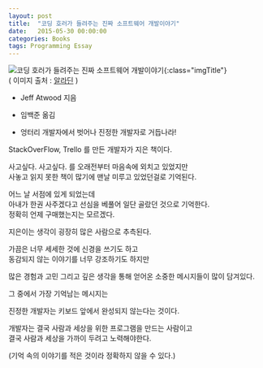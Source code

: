 ```yaml
---
layout: post
title:  "코딩 호러가 들려주는 진짜 소프트웨어 개발이야기"
date:   2015-05-30 00:00:00 
categories: Books
tags: Programming Essay
---
```


![코딩 호러가 들려주는 진짜 소프트웨어 개발이야기](http://image.aladin.co.kr/product/3334/44/cover/8998139367_1.jpg){:class="imgTitle"}  
( 이미지 출처 : [알라딘](http://www.aladin.co.kr/shop/wproduct.aspx?ItemId=33344454) )  

  * Jeff Atwood 지음
  * 임백준 옮김

  * 엉터리 개발자에서 벗어나 진정한 개발자로 거듭나라!

StackOverFlow, Trello 를 만든 개발자가 지은 책이다.

사고싶다. 사고싶다. 를 오래전부터 마음속에 외치고 있었지만  
사놓고 읽지 못한 책이 많기에 맨날 미루고 있었던걸로 기억된다.

어느 날 서점에 있게 되었는데   
아내가 한권 사주겠다고 선심을 베풀어 일단 골랐던 것으로 기억한다.  
정확히 언제 구매했는지는 모르겠다. 

<!--more-->

지은이는 생각이 굉장히 많은 사람으로 추측된다.

가끔은 너무 세세한 것에 신경을 쓰기도 하고   
동감되지 않는 이야기를 너무 강조하기도 하지만

많은 경험과 고민 그리고 깊은 생각을 통해 얻어온 소중한 메시지들이 많이 담겨있다.

그 중에서 가장 기억남는 메시지는 

진정한 개발자는 키보드 앞에서 완성되지 않는다는 것이다. 

개발자는 결국 사람과 세상을 위한 프로그램을 만드는 사람이고  
결국 사람과 세상을 가까이 두려고 노력해야한다.

(기억 속의 이야기를 적은 것이라 정확하지 않을 수 있다.)



